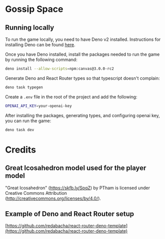 # Gossip Space

## Running locally

To run the game locally, you need to have Deno v2 installed. Instructions for installing Deno can be found [here](https://docs.deno.com/runtime/getting_started/installation/).

Once you have Deno installed, install the packages needed to run the game by running the following command:

```sh
deno install --allow-scripts=npm:canvas@3.0.0-rc2
```

Generate Deno and React Router types so that typescript doesn't complain:

```sh
deno task typegen
```

Create a `.env` file in the root of the project and add the following:

```sh
OPENAI_API_KEY=your-openai-key
```

After installing the packages, generating types, and configuring openai key, you can run the game:

```sh
deno task dev
```

# Credits

## Great Icosahedron model used for the player model

"Great Icosahedron" (https://skfb.ly/SpqZ) by PTham is licensed under Creative
Commons Attribution (http://creativecommons.org/licenses/by/4.0/).

## Example of Deno and React Router setup

[https://github.com/redabacha/react-router-deno-template](https://github.com/redabacha/react-router-deno-template)